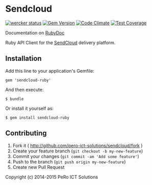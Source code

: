 # Sendcloud

[![wercker status](https://app.wercker.com/status/03866f33222cc05a0e18eb2aac723f5c/m "wercker status")](https://app.wercker.com/project/bykey/03866f33222cc05a0e18eb2aac723f5c)
[![Gem Version](https://badge.fury.io/rb/sendcloud.svg)](http://badge.fury.io/rb/sendcloud)
[![Code Climate](https://codeclimate.com/github/pero-ict-solutions/sendcloud/badges/gpa.svg)](https://codeclimate.com/github/pero-ict-solutions/sendcloud)
[![Test Coverage](https://codeclimate.com/github/pero-ict-solutions/sendcloud/badges/coverage.svg)](https://codeclimate.com/github/pero-ict-solutions/sendcloud)

Documentation on [RubyDoc](http://www.rubydoc.info/github/pero-ict-solutions/sendcloud/master)

Ruby API Client for the [SendCloud](https://www.sendcloud.nl) delivery platform.


## Installation

Add this line to your application's Gemfile:

    gem 'sendcloud-ruby'

And then execute:

    $ bundle

Or install it yourself as:

    $ gem install sendcloud-ruby

## Contributing

1. Fork it ( http://github.com/pero-ict-solutions/sendcloud/fork )
2. Create your feature branch (`git checkout -b my-new-feature`)
3. Commit your changes (`git commit -am 'Add some feature'`)
4. Push to the branch (`git push origin my-new-feature`)
5. Create new Pull Request


Copyright (c) 2014-2015 PeRo ICT Solutions
